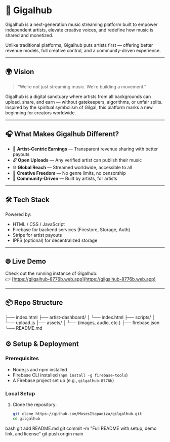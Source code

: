 # 🚀 Gigalhub

Gigalhub is a next-generation music streaming platform built to empower independent artists, elevate creative voices, and redefine how music is shared and monetized.

Unlike traditional platforms, Gigalhub puts artists first — offering better revenue models, full creative control, and a community-driven experience.

---

## 🌍 Vision

> “We’re not just streaming music. We’re building a movement.”

Gigalhub is a digital sanctuary where artists from all backgrounds can upload, share, and earn — without gatekeepers, algorithms, or unfair splits. Inspired by the spiritual symbolism of Gilgal, this platform marks a new beginning for creators worldwide.

---

## 🎧 What Makes Gigalhub Different?

- 💸 **Artist-Centric Earnings** — Transparent revenue sharing with better payouts  
- 🔓 **Open Uploads** — Any verified artist can publish their music  
- 🌐 **Global Reach** — Streamed worldwide, accessible to all  
- 🎨 **Creative Freedom** — No genre limits, no censorship  
- 🤝 **Community-Driven** — Built by artists, for artists

---

## 🛠️ Tech Stack

Powered by:
- HTML / CSS / JavaScript  
- Firebase for backend services (Firestore, Storage, Auth)  
- Stripe for artist payouts  
- IPFS (optional) for decentralized storage

---

## 🌐 Live Demo

Check out the running instance of Gigalhub:  
👉 [https://gilgalhub-8776b.web.app](https://gilgalhub-8776b.web.app)

---

## 📦 Repo Structure
├── index.html 
├── artist-dashboard/ 
│ └── index.html 
├── scripts/ 
│ └── upload.js 
├── assets/ 
│ └── (images, audio, etc.) 
├── firebase.json 
└── README.md


## ⚙️ Setup & Deployment

### Prerequisites
- Node.js and npm installed
- Firebase CLI installed (`npm install -g firebase-tools`)
- A Firebase project set up (e.g., `gilgalhub-8776b`)

### Local Setup
1. Clone the repository:
   ```bash
   git clone https://github.com/MosesItopaoiza/gilgalhub.git
   cd gilgalhub


bash
git add README.md
git commit -m "Full README with setup, demo link, and license"
git push origin main
